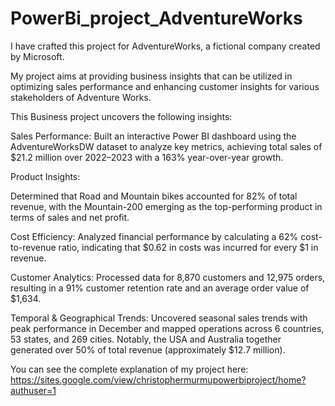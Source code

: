 # PowerBi_project_AdventureWorks
I have crafted this project for AdventureWorks, a fictional company created by Microsoft. 

My project aims at providing business insights that can be utilized in optimizing sales performance and enhancing customer insights for various stakeholders of Adventure Works.


This Business project uncovers the following insights:

Sales Performance: 
Built an interactive Power BI dashboard using the AdventureWorksDW dataset to analyze key metrics, achieving total sales of $21.2 million over 2022–2023 with a 163% year-over-year growth.

Product Insights:

Determined that Road and Mountain bikes accounted for 82% of total revenue, with the Mountain-200 emerging as the top-performing product in terms of sales and net profit.

Cost Efficiency:
Analyzed financial performance by calculating a 62% cost-to-revenue ratio, indicating that $0.62 in costs was incurred for every $1 in revenue.

Customer Analytics:
Processed data for 8,870 customers and 12,975 orders, resulting in a 91% customer retention rate and an average order value of $1,634.

Temporal & Geographical Trends:
Uncovered seasonal sales trends with peak performance in December and mapped operations across 6 countries, 53 states, and 269 cities. Notably, the USA and Australia together generated over 50% of total revenue (approximately $12.7 million).


You can see the complete explanation of my project here: https://sites.google.com/view/christophermurmupowerbiproject/home?authuser=1

